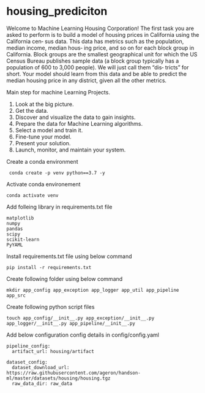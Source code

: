 # housing_prediciton
Welcome to Machine Learning Housing Corporation! The first task you are asked to perform is to build a model of housing prices in California using the California cen‐ sus data. This data has metrics such as the population, median income, median hous‐ ing price, and so on for each block group in California. Block groups are the smallest geographical unit for which the US Census Bureau publishes sample data (a block group typically has a population of 600 to 3,000 people). We will just call them “dis‐ tricts” for short. Your model should learn from this data and be able to predict the median housing price in any district, given all the other metrics.



Main step for machine Learning Projects.
1. Look at the big picture.
2. Get the data.
3. Discover and visualize the data to gain insights.
4. Prepare the data for Machine Learning algorithms.
5. Select a model and train it.
6. Fine-tune your model.
7. Present your solution.
8. Launch, monitor, and maintain your system.

Create a conda environment
```
 conda create -p venv python==3.7 -y
```
Activate conda environement
```
conda activate venv
```

Add folleing library in requirements.txt file
```
matplotlib
numpy
pandas
scipy 
scikit-learn
PyYAML
```
Install requirements.txt file using below command
```
pip install -r requirements.txt
```

Create following folder using below command
```
mkdir app_config app_exception app_logger app_util app_pipeline app_src
```

Create following python script files
```
touch app_config/__init__.py app_exception/__init__.py app_logger/__init__.py app_pipeline/__init__.py 
```





Add below configuration config details in config/config.yaml
```
pipeline_config:
  artifact_url: housing/artifact

dataset_config:
  dataset_download_url: https://raw.githubusercontent.com/ageron/handson-ml/master/datasets/housing/housing.tgz
  raw_data_dir: raw_data


  ```





